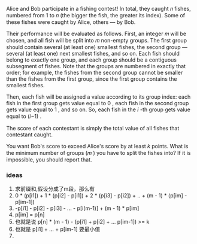 Alice and Bob participate in a fishing contest! In total, they caught 𝑛
 fishes, numbered from 1
 to 𝑛
 (the bigger the fish, the greater its index). Some of these fishes were caught by Alice, others — by Bob.

Their performance will be evaluated as follows. First, an integer 𝑚
 will be chosen, and all fish will be split into 𝑚
 non-empty groups. The first group should contain several (at least one) smallest fishes, the second group — several (at least one) next smallest fishes, and so on. Each fish should belong to exactly one group, and each group should be a contiguous subsegment of fishes. Note that the groups are numbered in exactly that order; for example, the fishes from the second group cannot be smaller than the fishes from the first group, since the first group contains the smallest fishes.

Then, each fish will be assigned a value according to its group index: each fish in the first group gets value equal to 0
, each fish in the second group gets value equal to 1
, and so on. So, each fish in the 𝑖
-th group gets value equal to (𝑖−1)
.

The score of each contestant is simply the total value of all fishes that contestant caught.

You want Bob's score to exceed Alice's score by at least 𝑘
 points. What is the minimum number of groups (𝑚
) you have to split the fishes into? If it is impossible, you should report that.

### ideas
1. 求前缀和,假设分成了m段，那么有
2. 0 * (p[i1]) + 1 * (p[i2] - p[i1]) + 2 * (p[i3] - p[i2]) + .. + (m - 1) * (p[im] - p[im-1])
3. -p[i1] - p[i2] - p[i3] - ... - p[i(m-1)] + (m - 1) * p[im]
4. p[im] = p[n]
5. 也就是说 p[n] * (m - 1) - (p[i1] + p[i2] + ... p[im-1]) >= k
6. 也就是 p[i1] + ... + p[im-1] 要最小值
7. 